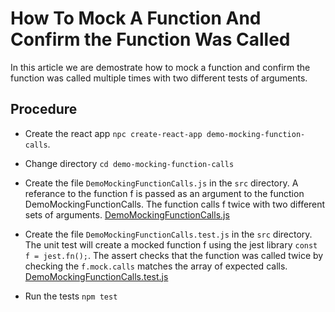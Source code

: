 # How To Mock A Function And Confirm the Function Was Called

In this article we are demostrate how to mock a function and confirm the function was called multiple times with two different tests of arguments.

## Procedure

- Create the react app `npc create-react-app demo-mocking-function-calls`.
- Change directory `cd demo-mocking-function-calls`
- Create the file `DemoMockingFunctionCalls.js` in the `src` directory. A referance to the function f is passed as an argument to the function DemoMockingFunctionCalls. The function calls f twice with two different sets of arguments.
[DemoMockingFunctionCalls.js](DemoMockingFunctionCalls.js)

- Create the file `DemoMockingFunctionCalls.test.js` in the `src` directory. The unit test will create a mocked function f using the jest library `const f = jest.fn();`. The assert checks that the function was called twice by checking the `f.mock.calls` matches the array of expected calls.
[DemoMockingFunctionCalls.test.js](DemoMockingFunctionCalls.test.js)
- Run the tests `npm test`
